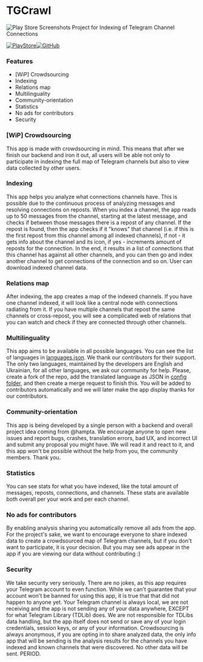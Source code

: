 # TGCrawl
![Play Store Screenshots](assets/bundle_android.jpg)
Project for Indexing of Telegram Channel Connections

[![PlayStore](assets/PlayStoreButton.png)](https://play.google.com/store/apps/details?id=page.puzzak.tgcrawl)[![GitHub](assets/GHButton.png)](https://github.com/Puzzaks/tgcrawl/releases)
### Features
 - [WiP] Crowdsourcing
 - Indexing
 - Relations map
 - Multilinguality
 - Community-orientation
 - Statistics
 - No ads for contributors
 - Security

### [WiP] Crowdsourcing
This app is made with crowdsourcing in mind. This means that after we finish our backend and iron it out, all users will be able not only to participate in indexing the full map of Telegram channels but also to view data collected by other users.

### Indexing
This app helps you analyze what connections channels have. This is possible due to the continuous process of analyzing messages and resolving connections on reposts.
When you index a channel, the app reads up to 50 messages from the channel, starting at the latest message, and checks if between those messages there is a repost of any channel. If the repost is found, then the app checks if it "knows" that channel (i.e. if this is the first repost from this channel among all indexed channels), if not - it gets info about the channel and its icon, if yes - increments amount of reposts for the connection.
In the end, it results in a list of connections that this channel has against all other channels, and you can then go and index another channel to get connections of the connection and so on. User can download indexed channel data.

### Relations map
After indexing, the app creates a map of the indexed channels. If you have one channel indexed, it will look like a central node with connections radiating from it. 
If you have multiple channels that repost the same channels or cross-repost, you will see a complicated web of relations that you can watch and check if they are connected through other channels.

### Multilinguality
This app aims to be available in all possible languages. You can see the list of languages in [languages.json](assets/config/languages.json). We thank our contributors for their support. The only two languages, maintained by the developers are English and Ukrainian, for all other languages, we ask our community for help. Please, create a fork of the repo, add the translated language as JSON in [config folder](assets/config/), and then create a merge request to finish this. You will be added to contributors automatically and we will later make the app display thanks for our contributors.

### Community-orientation
This app is being developed by a single person with a backend and overall project idea coming from @hampta. We encourage anyone to open new issues and report bugs, crashes, translation errors, bad UX, and incorrect UI and submit any proposal you might have. We will read it and react to it, and this app won't be possible without the help from you, the community members. Thank you.

### Statistics
You can see stats for what you have indexed, like the total amount of messages, reposts, connections, and channels. These stats are available both overall per your work and per each channel. 

### No ads for contributors
By enabling analysis sharing you automatically remove all ads from the app. For the project's sake, we want to encourage everyone to share indexed data to create a crowdsourced map of Telegram channels, but if you don't want to participate, it is your decision. But you may see ads appear in the app if you are viewing our data without contributing :)

### Security
We take security very seriously. There are no jokes, as this app requires your Telegram account to even function. While we can't guarantee that your account won't be banned for using this app, it is true that that did not happen to anyone yet. 
Your Telegram channel is always local, we are not receiving and the app is not sending any of your data anywhere, EXCEPT for what Telegram Library (TDLib) does. We are not responsible for TDLibs data handling, but the app itself does not send or save any of your login credentials, session keys, or any of your information.
Crowdsourcing is always anonymous, if you are opting in to share analyzed data, the only info app that will be sending is the analysis results for the channels you have indexed and known channels that were discovered. No other data will be sent. PERIOD.